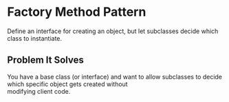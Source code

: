 # Factory Method Pattern

Define an interface for creating an object, but let subclasses decide which class to instantiate.

## Problem It Solves

You have a base class (or interface) and want to allow subclasses to decide which specific object gets created without  
modifying client code.
